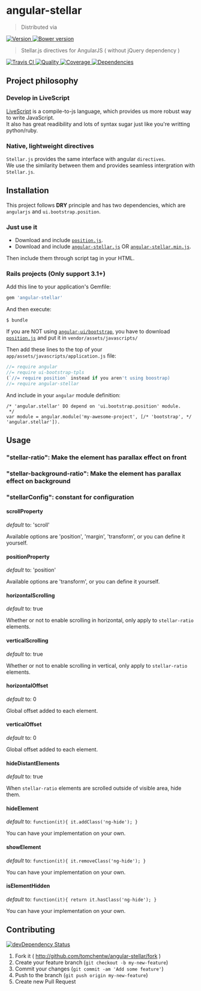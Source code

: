 # angular-stellar
> Distributed via

[![Version     ](http://img.shields.io/gem/v/angular-stellar.svg)                               ](https://rubygems.org/gems/angular-stellar)
[![Bower version](https://badge.fury.io/bo/angular-stellar.png)](http://badge.fury.io/bo/angular-stellar)

> Stellar.js directives for AngularJS  ( without jQuery dependency )

[![Travis CI   ](http://img.shields.io/travis/tomchentw/angular-stellar/master.svg)             ](https://travis-ci.org/tomchentw/angular-stellar)
[![Quality     ](http://img.shields.io/codeclimate/github/tomchentw/angular-stellar.svg)        ](https://codeclimate.com/github/tomchentw/angular-stellar)
[![Coverage    ](http://img.shields.io/coveralls/tomchentw/angular-stellar.svg)                 ](https://coveralls.io/r/tomchentw/angular-stellar)
[![Dependencies](http://img.shields.io/gemnasium/tomchentw/angular-stellar.svg)                 ](https://gemnasium.com/tomchentw/angular-stellar)


## Project philosophy

### Develop in LiveScript
[LiveScript](http://livescript.net/) is a compile-to-js language, which provides us more robust way to write JavaScript.  
It also has great readibility and lots of syntax sugar just like you're writting python/ruby.

### Native, lightweight directives
`Stellar.js` provides the same interface with angular `directives`.  
We use the similarity between them and provides seamless intergration with `Stellar.js`.  


## Installation

This project follows **DRY** principle and has two dependencies, which are `angularjs` and `ui.bootstrap.position`.

### Just use it

* Download and include [`position.js`](https://github.com/angular-ui/bootstrap/blob/master/src/position/position.js).
* Download and include [`angular-stellar.js`](https://github.com/tomchentw/angular-stellar/blob/master/angular-stellar.js) OR [`angular-stellar.min.js`](https://github.com/tomchentw/angular-stellar/blob/master/angular-stellar.min.js).  

Then include them through script tag in your HTML.

### **Rails** projects (Only support 3.1+)
Add this line to your application's Gemfile:
```ruby
gem 'angular-stellar'
```

And then execute:

    $ bundle

If you are NOT using [`angular-ui/bootstrap`](https://github.com/angular-ui/bootstrap), you have to download
[`position.js`](https://github.com/angular-ui/bootstrap/blob/master/src/position/position.js) and put it in  `vendor/assets/javascripts/`

Then add these lines to the top of your `app/assets/javascripts/application.js` file:

```javascript
//= require angular
//= require ui-bootstrap-tpls
(`//= require position` instead if you aren't using boostrap)
//= require angular-stellar
```

And include in your `angular` module definition:
    
    /* 'angular.stellar' DO depend on 'ui.bootstrap.position' module.
     */    
    var module = angular.module('my-awesome-project', [/* 'bootstrap', */ 'angular.stellar']).


## Usage

### "stellar-ratio": Make the element has parallax effect on front

### "stellar-background-ratio": Make the element has parallax effect on background

### "stellarConfig": constant for configuration

#### scrollProperty
_default_ to: 'scroll'

Available options are 'position', 'margin', 'transform', or you can define it yourself.

#### positionProperty
_default_ to: 'position'

Available options are 'transform', or you can define it yourself.

#### horizontalScrolling
_default_ to: true

Whether or not to enable scrolling in horizontal, only apply to `stellar-ratio` elements.

#### verticalScrolling
_default_ to: true

Whether or not to enable scrolling in vertical, only apply to `stellar-ratio` elements.

#### horizontalOffset
_default_ to: 0

Global offset added to each element.

#### verticalOffset
_default_ to: 0

Global offset added to each element.

#### hideDistantElements
_default_ to: true

When `stellar-ratio` elements are scrolled outside of visible area, hide them.

#### hideElement
_default_ to: `function(it){ it.addClass('ng-hide'); }`

You can have your implementation on your own.

#### showElement
_default_ to: `function(it){ it.removeClass('ng-hide'); }`

You can have your implementation on your own.

#### isElementHidden
_default_ to: `function(it){ return it.hasClass('ng-hide'); }`

You can have your implementation on your own.


## Contributing

[![devDependency Status](https://david-dm.org/tomchentw/angular-stellar/dev-status.svg?theme=shields.io)](https://david-dm.org/tomchentw/angular-stellar#info=devDependencies)

1. Fork it ( http://github.com/tomchentw/angular-stellar/fork )
2. Create your feature branch (`git checkout -b my-new-feature`)
3. Commit your changes (`git commit -am 'Add some feature'`)
4. Push to the branch (`git push origin my-new-feature`)
5. Create new Pull Request
